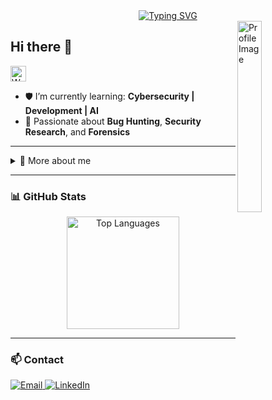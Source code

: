 <div align="center">
  <a href="https://git.io/typing-svg">
    <img src="https://readme-typing-svg.demolab.com?font=Fira+Code&pause=1000&color=22F700&width=435&lines=On+the+journey+to+become+a+great+Hacker" alt="Typing SVG" />
  </a>
</div>

<img width="28%" align="right" src="https://github.com/user-attachments/assets/e78e13fd-8c84-4c21-9471-79d5374d4a15" alt="Profile Image">

## Hi there 👋
<img src="https://media.giphy.com/media/hvRJCLFzcasrR4ia7z/giphy.gif" width="25px" alt="Wave" />

- 🛡️ I’m currently learning: **Cybersecurity | Development | AI**
- 🌱 Passionate about **Bug Hunting**, **Security Research**, and **Forensics**

---

<details>
  <summary>📖 More about me</summary>

- **Name**: Edu 
- **From**: Brazil BR  
- 🕵️ Bug Hunter | Security Researcher | Forensics Analyst  
- 🔥 Offensive & Defensive Security techniques.
</details>

---

### 📊 GitHub Stats
<div align="center">
  <img height="180em" src="https://github-readme-stats.vercel.app/api/top-langs/?username=eduxcode&layout=compact&theme=chartreuse-dark" alt="Top Languages">
</div>

---
<!--
### 🛠️ Technologies
<div style="display: flex; flex-wrap: wrap; gap: 10px;">
  <img alt="Python" height="30" src="https://raw.githubusercontent.com/devicons/devicon/master/icons/python/python-original.svg">
  <img alt="Golang" height="30" src="https://raw.githubusercontent.com/devicons/devicon/master/icons/go/go-original.svg">
  <img alt="Linux" height="30" src="https://raw.githubusercontent.com/devicons/devicon/master/icons/linux/linux-original.svg">
  <img alt="Docker" height="30" src="https://raw.githubusercontent.com/devicons/devicon/master/icons/docker/docker-original.svg">
</div> 

---
-->

### 📫 Contact
<a href="mailto:eduxcode@outlook.com">
  <img src="https://img.shields.io/badge/-Email-%23333?style=for-the-badge&logo=gmail&logoColor=white" alt="Email">
</a>
<a href="https://www.linkedin.com/in/davicode/" target="_blank">
  <img src="https://img.shields.io/badge/-LinkedIn-%230077B5?style=for-the-badge&logo=linkedin&logoColor=white" alt="LinkedIn">
</a>
